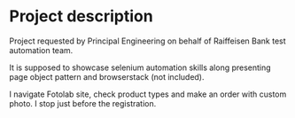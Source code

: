 # Project description

Project requested by Principal Engineering on behalf of Raiffeisen Bank test
automation team.

It is supposed to showcase selenium automation skills along presenting page
object pattern and browserstack (not included).

I navigate Fotolab site, check product types and make an order with custom photo. 
I stop just before the registration.

